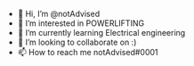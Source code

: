 - 👋 Hi, I’m @notAdvised
- 👀 I’m interested in POWERLIFTING
- 🌱 I’m currently learning Electrical engineering 
- 💞️ I’m looking to collaborate on :)
- 📫 How to reach me notAdvised#0001

<!---
notAdvised/notAdvised is a ✨ special ✨ repository because its `README.md` (this file) appears on your GitHub profile.
You can click the Preview link to take a look at your changes.
--->
